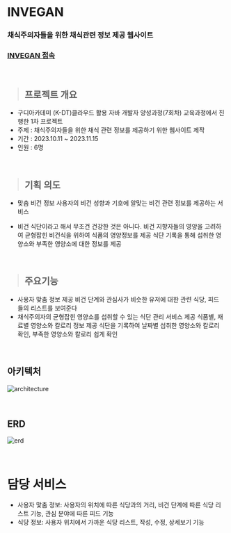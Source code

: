 
# INVEGAN
### 채식주의자들을 위한 채식관련 정보 제공 웹사이트
### [INVEGAN 접속](https://naver.com)

<br/>

>## 프로젝트 개요
- 구디아카데미 (K-DT)클라우드 활용 자바 개발자 양성과정(7회차) 교육과정에서 진행한 1차 프로젝트<br/>
- 주제 : 채식주의자들을 위한 채식 관련 정보를 제공하기 위한 웹사이트 제작
- 기간 : 2023.10.11 ~ 2023.11.15
- 인원 : 6명

<br/>

>## 기획 의도
- 맞춤 비건 정보 사용자의 비건 성향과 기호에 알맞는 비건 관련 정보를 제공하는 서비스
 
- 비건 식단이라고 해서 무조건 건강한 것은 아니다. 비건 지향자들의 영양을 고려하여 균형잡힌 비건식을 위하여 식품의 영양정보를 제공 식단 기록을 통해 섭취한 영양소와 부족한 영양소에 대한 정보를 제공

<br>

>## 주요기능
 - 사용자 맞춤 정보 제공
  비건 단계와 관심사가 비슷한 유저에 대한 관련 식당, 피드 들의 리스트를 보여준다
 - 채식주의자의 균형잡힌 영양소를 섭취할 수 있는 식단 관리 서비스 제공
  식품별, 재료별 영양소와 칼로리 정보 제공
  식단을 기록하여 날짜별 섭취한 영양소와 칼로리 확인, 부족한 영양소와 칼로리 쉽게 확인

<br>

## 아키텍처
![architecture](https://github.com/Jooscom/invegan/assets/136825137/26ac0423-37f9-4e41-9e37-3e185e56c33b)

<br>

## ERD
![erd](https://github.com/Jooscom/invegan/assets/136825137/024d00ef-bf57-491d-890c-ef7e858eec79)

<br>

# 담당 서비스
 - 사용자 맟춤 정보: 사용자의 위치에 따른 식당과의 거리, 비건 단계에 따른 식당 리스트 기능, 관심 분야에 따른 피드 기능
 - 식당 정보: 사용자 위치에서 가까운 식당 리스트, 작성, 수정, 상세보기 기능


